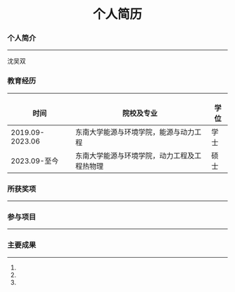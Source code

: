 # <center>个人简历</center>

### 个人简介
___
沈吴双

### 教育经历
___
<style>
  td, th {
  border: none!important;
  }
</style>
|时间|院校及专业|学位|
|---------|---------|---------|
|2019.09-2023.06|东南大学能源与环境学院，能源与动力工程|学士|
|2023.09-至今|东南大学能源与环境学院，动力工程及工程热物理|硕士|

### 所获奖项
___


### 参与项目
___


### 主要成果
___
1.
1.
1.
